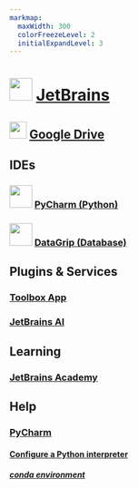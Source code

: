 ```yaml
---
markmap:
  maxWidth: 300
  colorFreezeLevel: 2
  initialExpandLevel: 3
---
```


# <img src='https://i.imgur.com/c0S3aFz.png' style='height:40px;width:auto'> [JetBrains](https://www.jetbrains.com/)

## <img src='https://i.imgur.com/ZNXS54N.png' style='height:30px;width:auto'> [Google Drive](https://drive.google.com/drive/folders/15C-ziws3yttmQnnnR7gpHs0P6uAtTXPt?usp=sharing)

## IDEs

### <img src='https://i.imgur.com/C09ElkR.png' style='height:40px;width:auto'> [PyCharm (Python)](https://www.jetbrains.com/pycharm/)

### <img src='https://i.imgur.com/xDZoLSE.png' style='height:40px;width:auto'> [DataGrip (Database)](https://www.jetbrains.com/datagrip/) 

## Plugins & Services

### [Toolbox App](https://www.jetbrains.com/toolbox-app/)
### [JetBrains AI](https://www.jetbrains.com/ai/)

## Learning

### [JetBrains Academy](https://www.jetbrains.com/academy/)

## Help

### [PyCharm](https://www.jetbrains.com/help/pycharm/getting-started.html)
#### [Configure a Python interpreter](https://www.jetbrains.com/help/pycharm/configuring-python-interpreter.html)
##### [conda environment](https://www.jetbrains.com/help/pycharm/conda-support-creating-conda-virtual-environment.html)



